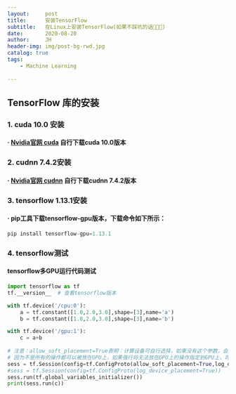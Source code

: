 ```yaml
---
layout:     post
title:      安装TensorFlow
subtitle:   在Linux上安装TensorFlow(如果不踩坑的话🙈🙊🙉)
date:       2020-08-20
author:     JH
header-img: img/post-bg-rwd.jpg
catalog: true
tags:
    - Machine Learning
    
---
```

## TensorFlow 库的安装

### 1. cuda 10.0 安装
#### · [Nvidia官网 cuda](https://developer.nvidia.com/cuda-toolkit-archive) 自行下载cuda 10.0版本
### 2. cudnn 7.4.2安装 
#### · [Nvidia官网 cudnn](https://developer.nvidia.com/rdp/cudnn-archive) 自行下载cudnn 7.4.2版本
### 3. tensorflow 1.13.1安装 
#### · pip工具下载tensorflow-gpu版本，下载命令如下所示：
```python
pip install tensorflow-gpu=1.13.1
```
### 4. tensorflow测试
#### tensorflow多GPU运行代码测试
```python
import tensorflow as tf
tf.__version__  # 查看tensorflow版本

with tf.device('/cpu:0'):
    a = tf.constant([1.0,2.0,3.0],shape=[3],name='a')
    b = tf.constant([1.0,2.0,3.0],shape=[3],name='b')

with tf.device('/gpu:1'):
    c = a+b
   
# 注意：allow_soft_placement=True表明：计算设备可自行选择，如果没有这个参数，会报错。
# 因为不是所有的操作都可以被放在GPU上，如果强行将无法放在GPU上的操作指定到GPU上，将会报错。
sess = tf.Session(config=tf.ConfigProto(allow_soft_placement=True,log_device_placement=True))
#sess = tf.Session(config=tf.ConfigProto(log_device_placement=True))
sess.run(tf.global_variables_initializer())
print(sess.run(c))
```